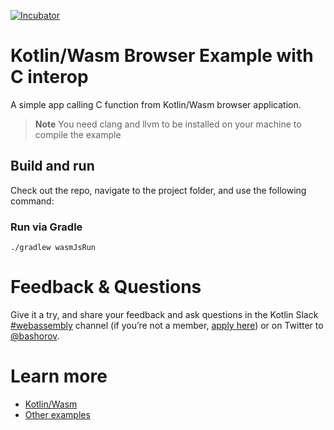 [![Incubator](https://jb.gg/badges/incubator-plastic.svg)](https://github.com/JetBrains#jetbrains-on-github)

# Kotlin/Wasm Browser Example with C interop

A simple app calling C function from Kotlin/Wasm browser application.

> **Note**
> You need clang and llvm to be installed on your machine to compile the example

## Build and run

Check out the repo, navigate to the project folder, and use the following command:

### Run via Gradle

`./gradlew wasmJsRun`

# Feedback & Questions

Give it a try, and share your feedback and ask questions in the Kotlin Slack [#webassembly](https://slack-chats.kotlinlang.org/c/webassembly) channel (if you’re not a member, [apply here](https://kotl.in/slack)) or on Twitter to [@bashorov](https://twitter.com/bashorov).

# Learn more

* [Kotlin/Wasm](https://kotl.in/wasm/)
* [Other examples](../../../#examples)
